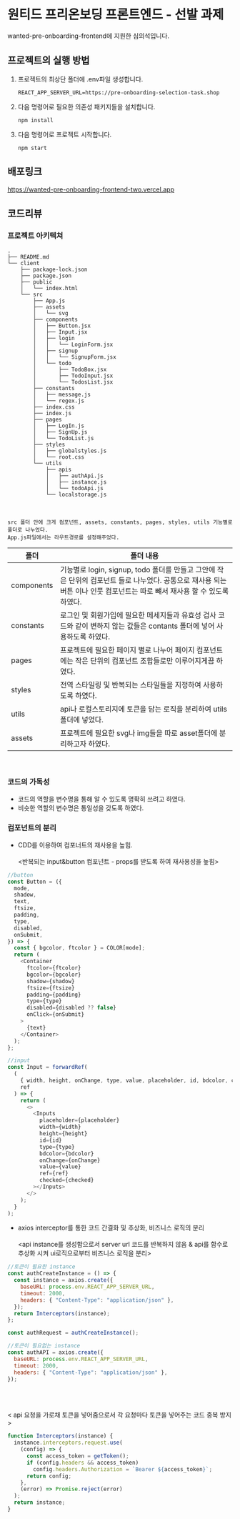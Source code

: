 # 원티드 프리온보딩 프론트엔드 - 선발 과제

wanted-pre-onboarding-frontend에 지원한 심의석입니다.

## 프로젝트의 실행 방법

1. 프로젝트의 최상단 폴더에 .env파일 생성합니다.

   ```
   REACT_APP_SERVER_URL=https://pre-onboarding-selection-task.shop
   ```

2. 다음 명령어로 필요한 의존성 패키지들을 설치합니다.

   ```
   npm install
   ```

3. 다음 명령어로 프로젝트 시작합니다.

   ```
   npm start
   ```

## 배포링크

https://wanted-pre-onboarding-frontend-two.vercel.app

## 코드리뷰

### 프로젝트 아키텍쳐

```
.
├── README.md
└── client
    ├── package-lock.json
    ├── package.json
    ├── public
    │   └── index.html
    └── src
        ├── App.js
        ├── assets
        │   └── svg
        ├── components
        │   ├── Button.jsx
        │   ├── Input.jsx
        │   ├── login
        │   │   └── LoginForm.jsx
        │   ├── signup
        │   │   └── SignupForm.jsx
        │   └── todo
        │       ├── TodoBox.jsx
        │       ├── TodoInput.jsx
        │       └── TodosList.jsx
        ├── constants
        │   ├── message.js
        │   └── regex.js
        ├── index.css
        ├── index.js
        ├── pages
        │   ├── LogIn.js
        │   ├── SignUp.js
        │   └── TodoList.js
        ├── styles
        │   ├── globalstyles.js
        │   └── root.css
        └── utils
            ├── apis
            │   ├── authApi.js
            │   ├── instance.js
            │   └── todoApi.js
            └── localstorage.js
```

</br>

```
src 폴더 안에 크게 컴포넌트, assets, constants, pages, styles, utils 기능별로 폴더로 나누었다.
App.js파일에서는 라우트경로를 설정해주었다.

```

| 폴더       | 폴더 내용                                                                                                                                                                  |
| ---------- | -------------------------------------------------------------------------------------------------------------------------------------------------------------------------- |
| components | 기능별로 login, signup, todo 폴더를 만들고 그안에 작은 단위의 컴포넌트 들로 나누었다. 공통으로 재사용 되는 버튼 이나 인풋 컴포넌트는 따로 뺴서 재사용 할 수 있도록 하였다. |
| constants  | 로그인 및 회원가입에 필요한 메세지들과 유효성 검사 코드와 같이 변하지 않는 값들은 contants 폴더에 넣어 사용하도록 하였다.                                                  |
| pages      | 프로젝트에 필요한 페이지 별로 나누어 페이지 컴포넌트에는 작은 단위의 컴포넌트 조합들로만 이루어지게끔 하였다.                                                              |
| styles     | 전역 스타일링 및 반복되는 스타일들을 지정하여 사용하도록 하였다.                                                                                                           |
| utils      | api나 로컬스토리지에 토큰을 담는 로직을 분리하여 utils 폴더에 넣었다.                                                                                                      |
| assets     | 프로젝트에 필요한 svg나 img들을 따로 asset폴더에 분리하고자 하였다.                                                                                                        |

</br>

### 코드의 가독성

- 코드의 역할을 변수명을 통해 알 수 있도록 명확히 쓰려고 하였다.
- 비슷한 역할의 변수명은 통일성을 갖도록 하였다.

### 컴포넌트의 분리

- CDD를 이용하여 컴포너트의 재사용을 높힘.
  </br>
  </br>
  <반복되는 input&button 컴포넌트 - props를 받도록 하여 재사용성을 높힘>

```js
//button
const Button = ({
  mode,
  shadow,
  text,
  ftsize,
  padding,
  type,
  disabled,
  onSubmit,
}) => {
  const { bgcolor, ftcolor } = COLOR[mode];
  return (
    <Container
      ftcolor={ftcolor}
      bgcolor={bgcolor}
      shadow={shadow}
      ftsize={ftsize}
      padding={padding}
      type={type}
      disabled={disabled ?? false}
      onClick={onSubmit}
    >
      {text}
    </Container>
  );
};

//input
const Input = forwardRef(
  (
    { width, height, onChange, type, value, placeholder, id, bdcolor, checked },
    ref
  ) => {
    return (
      <>
        <Inputs
          placeholder={placeholder}
          width={width}
          height={height}
          id={id}
          type={type}
          bdcolor={bdcolor}
          onChange={onChange}
          value={value}
          ref={ref}
          checked={checked}
        ></Inputs>
      </>
    );
  }
);
```

- axios interceptor를 통한 코드 간결화 및 추상화, 비즈니스 로직의 분리
  </br>
  </br>
  <api instance를 생성함으로서 server url 코드를 반복하지 않음 & api를 함수로 추상화 시켜 ui로직으로부터 비즈니스 로직을 분리>

```js
//토큰이 필요한 instance
const authCreateInstance = () => {
  const instance = axios.create({
    baseURL: process.env.REACT_APP_SERVER_URL,
    timeout: 2000,
    headers: { "Content-Type": "application/json" },
  });
  return Interceptors(instance);
};

const authRequest = authCreateInstance();

//토큰이 필요없는 instance
const authAPI = axios.create({
  baseURL: process.env.REACT_APP_SERVER_URL,
  timeout: 2000,
  headers: { "Content-Type": "application/json" },
});
```

</br>
</br>

< api 요청을 가로채 토큰을 넣어줌으로서 각 요청마다 토큰을 넣어주는 코드 중복 방지 >

```js
function Interceptors(instance) {
  instance.interceptors.request.use(
    (config) => {
      const access_token = getToken();
      if (config.headers && access_token)
        config.headers.Authorization = `Bearer ${access_token}`;
      return config;
    },
    (error) => Promise.reject(error)
  );
  return instance;
}
```
